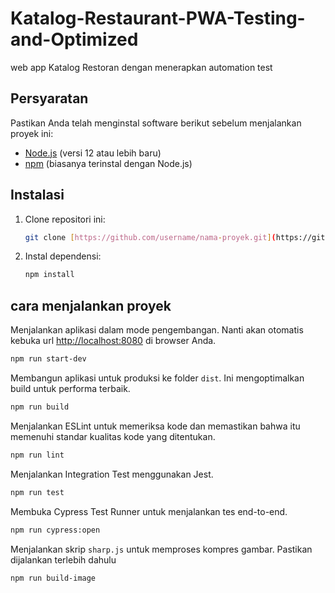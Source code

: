 # Katalog-Restaurant-PWA-Testing-and-Optimized

web app Katalog Restoran dengan menerapkan automation test

## Persyaratan

Pastikan Anda telah menginstal software berikut sebelum menjalankan proyek ini:

- [Node.js](https://nodejs.org/) (versi 12 atau lebih baru)
- [npm](https://www.npmjs.com/) (biasanya terinstal dengan Node.js)

## Instalasi

1. Clone repositori ini:

   ```sh
   git clone [https://github.com/username/nama-proyek.git](https://github.com/Riskypr/Katalog-Restaurant-PWA-Testing-and-Optimized.git)
   ```

2. Instal dependensi:

   ```sh
   npm install
   ```

## cara menjalankan proyek

Menjalankan aplikasi dalam mode pengembangan. Nanti akan otomatis kebuka url [http://localhost:8080](http://localhost:9000) di browser Anda.

 ```sh
 npm run start-dev
```

Membangun aplikasi untuk produksi ke folder `dist`. Ini mengoptimalkan build untuk performa terbaik.

```sh
npm run build
```

Menjalankan ESLint untuk memeriksa kode dan memastikan bahwa itu memenuhi standar kualitas kode yang ditentukan.

```sh
npm run lint
```

Menjalankan Integration Test menggunakan Jest.

```sh
npm run test
```

Membuka Cypress Test Runner untuk menjalankan tes end-to-end.

```sh
npm run cypress:open
```

Menjalankan skrip `sharp.js` untuk memproses kompres gambar. Pastikan dijalankan terlebih dahulu

```sh
npm run build-image
```
